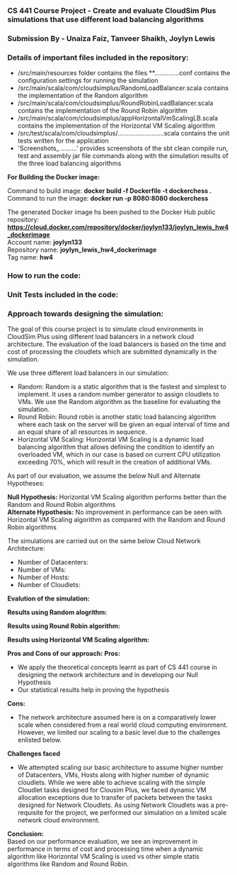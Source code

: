 ### CS 441 Course Project - Create and evaluate CloudSim Plus simulations that use different load balancing algorithms
### Submission By - Unaiza Faiz, Tanveer Shaikh, Joylyn Lewis 

### Details of important files included in the repository:
- /src/main/resources folder contains the files **..............conf contains the configuration settings for running the simulation  
- /src/main/scala/com/cloudsimplus/RandomLoadBalancer.scala contains the implementation of the Random algorithm
- /src/main/scala/com/cloudsimplus/RoundRobinLoadBalancer.scala contains the implementation of the Round Robin algorithm  
- /src/main/scala/com/cloudsimplus/appHorizontalVmScalingLB.scala contains the implementation of the Horizontal VM Scaling algorithm  
- /src/test/scala/com/cloudsimplus/..........................scala contains the unit tests written for the application
- 'Screenshots_ .........'  provides screenshots of the sbt clean compile run, test and assembly jar file commands along with the simulation results of the three load balancing algorithms

**For Building the Docker image:**

Command to build image: **docker build -f Dockerfile -t dockerchess .**  
Command to run the image: **docker run -p 8080:8080 dockerchess**  

The generated Docker image hs been pushed to the Docker Hub public repository: **https://cloud.docker.com/repository/docker/joylyn133/joylyn_lewis_hw4_dockerimage**  
Account name: **joylyn133**  
Repository name: **joylyn_lewis_hw4_dockerimage**  
Tag name: **hw4**  


### How to run the code:




### Unit Tests included in the code:



### Approach towards designing the simulation:
The goal of this course project is to simulate cloud environments in CloudSim Plus using different load balancers in a network cloud architecture. The evaluation of the load balancers is based on the time and cost of processing the cloudlets which are submitted dynamically in the simulation. 

We use three different load balancers in our simulation:
- Random: Random is a static algorithm that is the fastest and simplest to implement. It uses a random number generator to assign cloudlets to VMs. We use the Random algorithm as the baseline for evaluating the simulation.
- Round Robin: Round robin is another static load balancing algorithm where each task on the server will be given an equal interval of time and an equal share of all resources in sequence.
- Horizontal VM Scaling: Horizontal VM Scaling is a dynamic load balancing algorithm that allows defining the condition to identify an overloaded VM, which in our case is based on current CPU utilization exceeding 70%, which will result in the creation of additional VMs.

As part of our evaluation, we assume the below Null and Alternate Hypotheses:

**Null Hypothesis:** Horizontal VM Scaling algorithm performs better than the Random and Round Robin algorithms  
**Alternate Hypothesis:** No improvement in performance can be seen with Horizontal VM Scaling algorithm as compared with the Random and Round Robin algorithms  

The simulations are carried out on the same below Cloud Network Architecture:
- Number of Datacenters:
- Number of VMs:
- Number of Hosts:
- Number of Cloudlets:

**Evalution of the simulation:**  
  

**Results using Random alogrithm:**  


**Results using Round Robin algorithm:**  


**Results using Horizontal VM Scaling algorithm:**  

**Pros and Cons of our approach:**
**Pros:**  
- We apply the theoretical concepts learnt as part of CS 441 course in designing the network architecture and in developing our Null Hypothesis
- Our statistical results help in proving the hypothesis

**Cons:**  
- The network architecture assumed here is on a comparatively lower scale when considered from a real world cloud computing environment. However, we limited our scaling to a basic level due to the challenges enlisted below.

**Challenges faced**
- We attempted scaling our basic architecture to assume higher number of Datacenters, VMs, Hosts along with higher number of dynamic cloudlets. While we were able to achieve scaling with the simple Cloudlet tasks designed 
for Clousim Plus, we faced dynamic VM allocation exceptions due to transfer of packets between the tasks designed for Network Cloudlets. As using Network Cloudlets was a pre-requisite for the project, we performed our simulation on a
limited scale network cloud environment.

**Conclusion:**  
Based on our performance evaluation, we see an improvement in performance in terms of cost and processing time when a dynamic algorithm like Horizontal VM Scaling is used vs other simple statis algorithms like Random and Round Robin.







